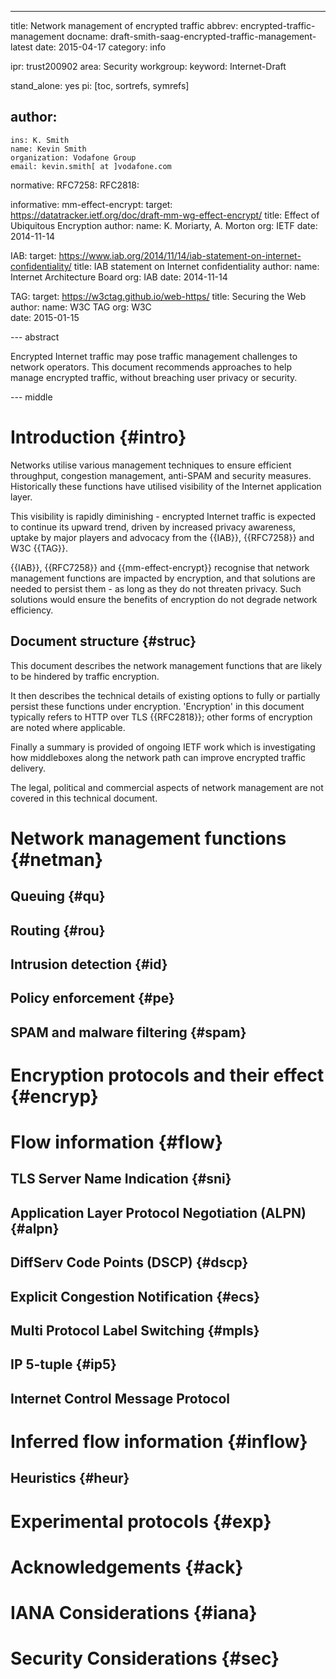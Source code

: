 ---
title: Network management of encrypted traffic
abbrev: encrypted-traffic-management
docname: draft-smith-saag-encrypted-traffic-management-latest
date: 2015-04-17
category: info

ipr: trust200902
area: Security
workgroup:
keyword: Internet-Draft

stand_alone: yes
pi: [toc, sortrefs, symrefs]

author:
 -
    ins: K. Smith
    name: Kevin Smith
    organization: Vodafone Group
    email: kevin.smith[ at ]vodafone.com

normative:
  RFC7258:
  RFC2818:

informative:
  mm-effect-encrypt: 
    target: https://datatracker.ietf.org/doc/draft-mm-wg-effect-encrypt/ 
    title: Effect of Ubiquitous Encryption
    author: 
      name: K. Moriarty, A. Morton 
      org: IETF 
      date: 2014-11-14
  
  IAB: 
    target: https://www.iab.org/2014/11/14/iab-statement-on-internet-confidentiality/ 
    title: IAB statement on Internet confidentiality 
    author: 
      name: Internet Architecture Board 
      org: IAB 
      date: 2014-11-14
  
  TAG: 
    target: https://w3ctag.github.io/web-https/ 
    title: Securing the Web 
    author: 
      name: W3C TAG 
      org: W3C	 
      date: 2015-01-15
  
--- abstract

Encrypted Internet traffic may pose traffic management challenges to network operators. This document recommends approaches to help manage encrypted traffic, without breaching user privacy or security.

--- middle

Introduction        {#intro}
============
Networks utilise various management techniques to ensure efficient throughput, congestion management, anti-SPAM and security measures. Historically these functions have utilised visibility of the Internet application layer.

This visibility is rapidly diminishing - encrypted Internet traffic is expected to continue its upward trend, driven by increased privacy
awareness, uptake by major players and advocacy from the {{IAB}},  {{RFC7258}} and W3C {{TAG}}. 

{{IAB}}, {{RFC7258}} and {{mm-effect-encrypt}} recognise that network management functions are impacted by encryption, and that solutions are needed to persist them - as long as they do not threaten privacy. Such solutions would ensure the benefits of encryption do not degrade network efficiency. 


Document structure   {#struc}
----------------------------
This document describes the network management functions that are likely to be hindered by traffic encryption.

It then describes the technical details of existing options to fully or partially persist these functions
under encryption. 'Encryption' in this document typically refers to HTTP over TLS {{RFC2818}}; other forms of encryption are noted where applicable.

Finally a summary is provided of ongoing IETF work which is investigating how middleboxes along the network path can improve encrypted traffic delivery.

The legal, political and commercial aspects of network management are not covered in this technical document.


Network management functions {#netman}
============================

Queuing {#qu}
------------

Routing {#rou}
-------------

Intrusion detection {#id}
------------------------

Policy enforcement {#pe}
-----------------------


SPAM and malware filtering {#spam}
---------------------------------

Encryption protocols and their effect {#encryp}
==============================================


Flow information  {#flow}
========================


TLS Server Name Indication {#sni}
--------------------------------


Application Layer Protocol Negotiation (ALPN) {#alpn}
----------------------------------------------------


DiffServ Code Points (DSCP) {#dscp}
----------------------------------


Explicit Congestion Notification {#ecs}
--------------------------------------

 
Multi Protocol Label Switching {#mpls}
-------------------------------------


IP 5-tuple {#ip5}
----------------


Internet Control Message Protocol
---------------------------------


Inferred flow information {#inflow}
===================================


Heuristics {#heur}
-----------------


Experimental protocols {#exp}
=============================


Acknowledgements {#ack}
======================

IANA Considerations {#iana}
==========================

Security Considerations {#sec}
=============================



